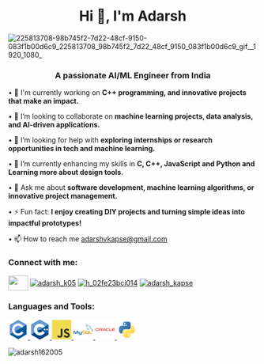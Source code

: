 <h1 align="center"> Hi 👋, I'm Adarsh </h1> 

![225813708-98b745f2-7d22-48cf-9150-083f1b00d6c9_225813708_98b745f2_7d22_48cf_9150_083f1b00d6c9_gif__1920_1080_](https://github.com/user-attachments/assets/4ea068f0-10eb-4a80-babf-fd45f55946a5)

<h3 align="center">A passionate AI/ML Engineer from India</h3>

• 🔭 I'm currently working on **C++ programming, and innovative projects that make an impact.**<br>

• 👯 I’m looking to collaborate on **machine learning projects, data analysis, and AI-driven applications.**<br>

• 🤝 I’m looking for help with **exploring internships or research opportunities in tech and machine learning.**<br>

• 🌱 I’m currently enhancing my skills in **C, C++, JavaScript and Python and Learning more about design tools.**<br>

• 💬 Ask me about **software development, machine learning algorithms, or innovative project management.**<br>

• ⚡ Fun fact: **I enjoy creating DIY projects and turning simple ideas into impactful prototypes!**<br>

• 📫 How to reach me adarshvkapse@gmail.com

### Connect with me:
[<img align="center" width="40" height="30" src="https://raw.githubusercontent.com/rahuldkjain/github-profile-readme-generator/master/src/images/icons/Social/linked-in-alt.svg">](https://linkedin.com/in/Adarsh_Kapse) 
<a href="https://www.codechef.com/users/adarsh_k05" target="blank"><img align="center" src="https://i.pinimg.com/originals/c5/d9/fc/c5d9fc1e18bcf039f464c2ab6cfb3eb6.jpg" alt="adarsh_k05" height="30" width="40" /></a>
<a href="https://www.hackerrank.com/h_02fe23bci014" target="blank"><img align="center" src="https://raw.githubusercontent.com/rahuldkjain/github-profile-readme-generator/master/src/images/icons/Social/hackerrank.svg" alt="h_02fe23bci014" height="30" width="40" /></a>
<a href="https://www.leetcode.com/adarsh_kapse" target="blank"><img align="center" src="https://raw.githubusercontent.com/rahuldkjain/github-profile-readme-generator/master/src/images/icons/Social/leet-code.svg" alt="adarsh_kapse" height="30" width="40" /></a>
</p>

### Languages and Tools:
<p align="left"> <a href="https://www.cprogramming.com/" target="_blank" rel="noreferrer"> <img src="https://raw.githubusercontent.com/devicons/devicon/master/icons/c/c-original.svg" alt="c" width="40" height="40"/> </a> <a href="https://www.w3schools.com/cpp/" target="_blank" rel="noreferrer"> <img src="https://raw.githubusercontent.com/devicons/devicon/master/icons/cplusplus/cplusplus-original.svg" alt="cplusplus" width="40" height="40"/> </a> <a href="https://developer.mozilla.org/en-US/docs/Web/JavaScript" target="_blank" rel="noreferrer"> <img src="https://raw.githubusercontent.com/devicons/devicon/master/icons/javascript/javascript-original.svg" alt="javascript" width="40" height="40"/> </a> <a href="https://www.mysql.com/" target="_blank" rel="noreferrer"> <img src="https://raw.githubusercontent.com/devicons/devicon/master/icons/mysql/mysql-original-wordmark.svg" alt="mysql" width="40" height="40"/> </a> <a href="https://www.oracle.com/" target="_blank" rel="noreferrer"> <img src="https://raw.githubusercontent.com/devicons/devicon/master/icons/oracle/oracle-original.svg" alt="oracle" width="40" height="40"/> </a> <a href="https://www.python.org" target="_blank" rel="noreferrer"> <img src="https://raw.githubusercontent.com/devicons/devicon/master/icons/python/python-original.svg" alt="python" width="40" height="40"/> </a> </p>

<p><img align="left" src="https://github-readme-stats.vercel.app/api/top-langs?username=adarsh162005&show_icons=true&locale=en&layout=compact" alt="adarsh162005" /></p>

<!-- Proudly created with GPRM ( https://gprm.itsvg.in ) -->

